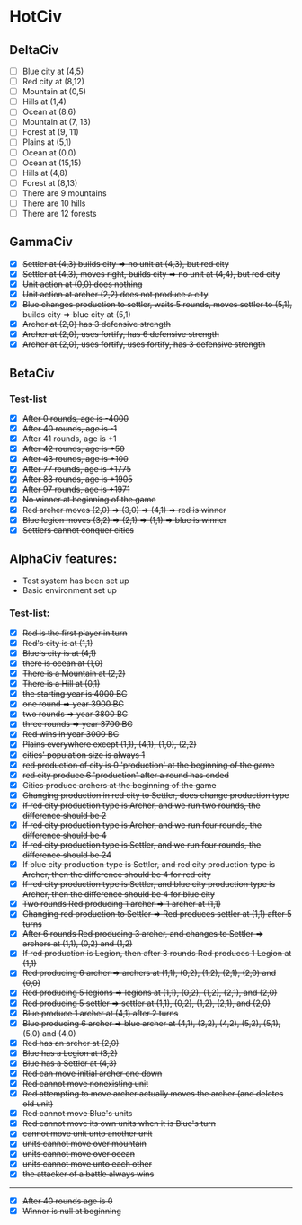 # HotCiv

## DeltaCiv

* [ ] Blue city at (4,5)
* [ ] Red city at (8,12)
* [ ] Mountain at (0,5)
* [ ] Hills at (1,4)
* [ ] Ocean at (8,6)
* [ ] Mountain at (7, 13)
* [ ] Forest at (9, 11)
* [ ] Plains at (5,1)
* [ ] Ocean at (0,0)
* [ ] Ocean at (15,15)
* [ ] Hills at (4,8)
* [ ] Forest at (8,13)
* [ ] There are 9 mountains
* [ ] There are 10 hills
* [ ] There are 12 forests

## GammaCiv

* [x] ~~Settler at (4,3) builds city => no unit at (4,3), but red city~~
* [x] ~~Settler at (4,3), moves right, builds city => no unit at (4,4), but red city~~
* [x] ~~Unit action at (0,0) does nothing~~
* [x] ~~Unit action at archer (2,2) does not produce a city~~
* [x] ~~Blue changes production to settler, waits 5 rounds, moves settler to (5,1), builds city => blue city at (5,1)~~
* [x] ~~Archer at (2,0) has 3 defensive strength~~
* [x] ~~Archer at (2,0), uses fortify, has 6 defensive strength~~
* [x] ~~Archer at (2,0), uses fortify, uses fortify, has 3 defensive strength~~

## BetaCiv

### Test-list
* [x] ~~After 0 rounds, age is -4000~~
* [x] ~~After 40 rounds, age is -1~~
* [x] ~~After 41 rounds, age is +1~~
* [x] ~~After 42 rounds, age is +50~~
* [x] ~~After 43 rounds, age is +100~~
* [x] ~~After 77 rounds, age is +1775~~
* [x] ~~After 83 rounds, age is +1905~~
* [x] ~~After 97 rounds, age is +1971~~
* [x] ~~No winner at beginning of the game~~
* [x] ~~Red archer moves (2,0) => (3,0) => (4,1) => red is winner~~
* [x] ~~Blue legion moves (3,2) => (2,1) => (1,1) => blue is winner~~
* [x] ~~Settlers cannot conquer cities~~

## AlphaCiv features:
* Test system has been set up
* Basic environment set up

### Test-list:
* [x] ~~Red is the first player in turn~~
* [x] ~~Red's city is at (1,1)~~
* [x] ~~Blue's city is at (4,1)~~
* [x] ~~there is ocean at (1,0)~~
* [x] ~~There is a Mountain at (2,2)~~
* [x] ~~There is a Hill at (0,1)~~
* [x] ~~the starting year is 4000 BC~~
* [x] ~~one round => year 3900 BC~~
* [x] ~~two rounds => year 3800 BC~~
* [x] ~~three rounds => year 3700 BC~~
* [x] ~~Red wins in year 3000 BC~~
* [x] ~~Plains everywhere except (1,1), (4,1), (1,0), (2,2)~~
* [x] ~~cities' population size is always 1~~
* [x] ~~red production of city is 0 'production' at the beginning of the game~~
* [x] ~~red city produce 6 'production' after a round has ended~~
* [x] ~~Cities produce archers at the beginning of the game~~
* [x] ~~Changing production in red city to Settler, does change production type~~
* [x] ~~If red city production type is Archer, and we run two rounds, the difference should be 2~~
* [x] ~~If red city production type is Archer, and we run four rounds, the difference should be 4~~
* [x] ~~If red city production type is Settler, and we run four rounds, the difference should be 24~~
* [x] ~~If blue city production type is Settler, and red city production type is Archer, then the difference should be 4 for red city~~
* [x] ~~If red city production type is Settler, and blue city production type is Archer, then the difference should be 4 for blue city~~
* [x] ~~Two rounds Red producing 1 archer => 1 archer at (1,1)~~
* [x] ~~Changing red production to Settler => Red produces settler at (1,1) after 5 turns~~
* [x] ~~After 6 rounds Red producing 3 archer, and changes to Settler => archers at (1,1), (0,2) and (1,2)~~
* [x] ~~If red production is Legion, then after 3 rounds Red produces 1 Legion at (1,1)~~
* [x] ~~Red producing 6 archer => archers at (1,1), (0,2), (1,2), (2,1), (2,0) and (0,0)~~
* [x] ~~Red producing 5 legions => legions at (1,1), (0,2), (1,2), (2,1), and (2,0)~~
* [x] ~~Red producing 5 settler => settler at (1,1), (0,2), (1,2), (2,1), and (2,0)~~
* [x] ~~Blue produce 1 archer at (4,1) after 2 turns~~
* [x] ~~Blue producing 6 archer => blue archer at (4,1), (3,2), (4,2), (5,2), (5,1), (5,0) and (4,0)~~
* [x] ~~Red has an archer at (2,0)~~
* [x] ~~Blue has a Legion at (3,2)~~
* [x] ~~Blue has a Settler at (4,3)~~
* [x] ~~Red can move initial archer one down~~
* [x] ~~Red cannot move nonexisting unit~~
* [x] ~~Red attempting to move archer actually moves the archer (and deletes old unit)~~
* [x] ~~Red cannot move Blue's units~~
* [x] ~~Red cannot move its own units when it is Blue's turn~~
* [x] ~~cannot move unit unto another unit~~
* [x] ~~units cannot move over mountain~~
* [x] ~~units cannot move over ocean~~
* [x] ~~units cannot move unto each other~~
* [x] ~~the attacker of a battle always wins~~
---
* [x] ~~After 40 rounds age is 0~~
* [x] ~~Winner is null at beginning~~